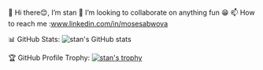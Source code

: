  👋 Hi there😊, I’m stan
 💞️ I’m looking to collaborate on anything fun 😁
 📫 How to reach me :www.linkedin.com/in/mosesabwova

 📊 GitHub Stats:
 ![stan's GitHub stats](https://github-readme-stats.vercel.app/api?username=mosetf&theme=blue_navy&show_icons=true)
 
 🏆 GitHub Profile Trophy:
 [![ stan's trophy](https://github-profile-trophy.vercel.app/?username=mosetf&theme=onedark)](https://github.com/mosetf/github-profile-trophy)
 
